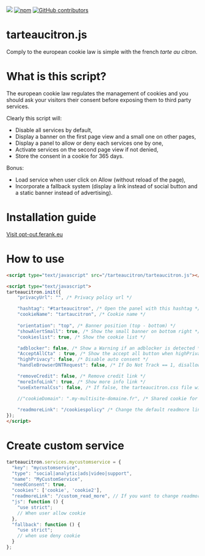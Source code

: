 [![](https://data.jsdelivr.com/v1/package/gh/AmauriC/tarteaucitron.js/badge)](https://www.jsdelivr.com/package/gh/AmauriC/tarteaucitron.js) 
[![npm](https://img.shields.io/npm/v/tarteaucitronjs.svg)](https://www.npmjs.com/package/tarteaucitronjs) [![GitHub contributors](https://img.shields.io/github/contributors/AmauriC/tarteaucitron.js.svg)](https://github.com/AmauriC/tarteaucitron.js/graphs/contributors)

tarteaucitron.js
================
Comply to the european cookie law is simple with the french *tarte au citron*.

# What is this script?
The european cookie law regulates the management of cookies and you should ask your visitors their consent before exposing them to third party services.

Clearly this script will:
- Disable all services by default,
- Display a banner on the first page view and a small one on other pages,
- Display a panel to allow or deny each services one by one,
- Activate services on the second page view if not denied,
- Store the consent in a cookie for 365 days.

Bonus:
- Load service when user click on Allow (without reload of the page),
- Incorporate a fallback system (display a link instead of social button and a static banner instead of advertising).


# Installation guide
[Visit opt-out.ferank.eu](https://opt-out.ferank.eu/)


# How to use

```html
<script type="text/javascript" src="/tarteaucitron/tarteaucitron.js"></script>

<script type="text/javascript">
tarteaucitron.init({
    "privacyUrl": "", /* Privacy policy url */

    "hashtag": "#tarteaucitron", /* Open the panel with this hashtag */
    "cookieName": "tartaucitron", /* Cookie name */
    
    "orientation": "top", /* Banner position (top - bottom) */
    "showAlertSmall": true, /* Show the small banner on bottom right */
    "cookieslist": true, /* Show the cookie list */

    "adblocker": false, /* Show a Warning if an adblocker is detected */
    "AcceptAllCta" : true, /* Show the accept all button when highPrivacy on */
    "highPrivacy": false, /* Disable auto consent */
    "handleBrowserDNTRequest": false, /* If Do Not Track == 1, disallow all */

    "removeCredit": false, /* Remove credit link */
    "moreInfoLink": true, /* Show more info link */
    "useExternalCss": false, /* If false, the tarteaucitron.css file will be loaded */

    //"cookieDomain": ".my-multisite-domaine.fr", /* Shared cookie for subdomain website */
                          
    "readmoreLink": "/cookiespolicy" /* Change the default readmore link pointing to opt-out.ferank.eu */
});
</script>
```

# Create custom service
```js
tarteaucitron.services.mycustomservice = {
  "key": "mycustomservice",
  "type": "social|analytic|ads|video|support",
  "name": "MyCustomService",
  "needConsent": true,
  "cookies": ['cookie', 'cookie2'],
  "readmoreLink": "/custom_read_more", // If you want to change readmore link
  "js": function () {
    "use strict";
    // When user allow cookie
  },
  "fallback": function () {
    "use strict";
    // when use deny cookie
  }
};
```
